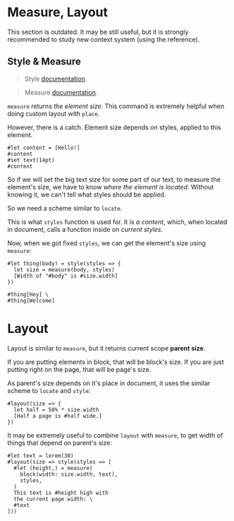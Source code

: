 # Measure, Layout
<div class="warning">This section is outdated. It may be still useful, but it is strongly recommended to study new context system (using the reference).</div>

## Style & Measure

> Style [documentation](https://typst.app/docs/reference/foundations/style/).

> Measure [documentation](https://typst.app/docs/reference/layout/measure/).

`measure` returns _the element size_. This command is extremely helpful when doing custom layout with `place`.

However, there is a catch. Element size depends on styles, applied to this element.

```typ
#let content = [Hello!]
#content
#set text(14pt)
#content
```

So if we will set the big text size for some part of our text, to measure the element's size,
we have to know _where the element is located_. Without knowing it, we can't tell what styles should be applied.

So we need a scheme similar to `locate`.

This is what `styles` function is used for. It is _a content_, which, when located in document, calls a function inside on _current styles_.

Now, when we got fixed `styles`, we can get the element's size using `measure`:

```typ
#let thing(body) = style(styles => {
  let size = measure(body, styles)
  [Width of "#body" is #size.width]
})

#thing[Hey] \
#thing[Welcome]
```

# Layout

Layout is similar to `measure`, but it returns current scope **parent size**.

If you are putting elements in block, that will be block's size. If you are just putting right on the page, that will be page's size.

As parent's size depends on it's place in document, it uses the similar scheme to `locate` and `style`:

```typ
#layout(size => {
  let half = 50% * size.width
  [Half a page is #half wide.]
})
```

It may be extremely useful to combine `layout` with `measure`, to get width of things that depend on parent's size:

```typ
#let text = lorem(30)
#layout(size => style(styles => [
  #let (height,) = measure(
    block(width: size.width, text),
    styles,
  )
  This text is #height high with
  the current page width: \
  #text
]))
```